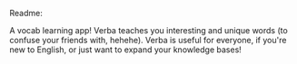 Readme: 

A vocab learning app! Verba teaches you interesting and unique words (to confuse your friends with, hehehe). Verba is useful for everyone, if you're new to English, or just want to expand your knowledge bases!
